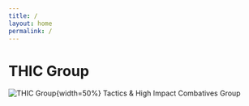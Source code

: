 ```yaml
---
title: /
layout: home
permalink: /
---
```


# THIC Group

![THIC Group](/assets/thic.png){width=50%}
Tactics & High Impact Combatives Group

